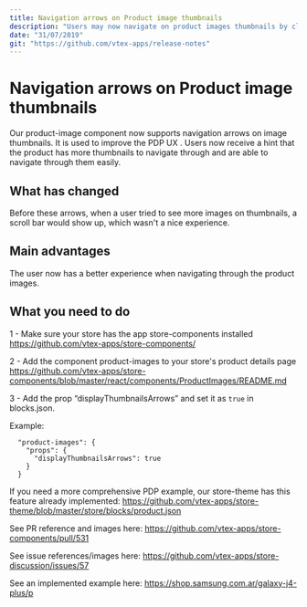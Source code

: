 ```yaml
---
title: Navigation arrows on Product image thumbnails 
description: "Users may now navigate on product images thumbnails by clicking on arrows"
date: "31/07/2019"
git: "https://github.com/vtex-apps/release-notes"
---
```


# Navigation arrows on Product image thumbnails

Our product-image component now supports navigation arrows on image thumbnails. It is used to improve the PDP UX . Users now receive a hint that the product has more thumbnails to navigate through and are able to navigate through them easily.

## What has changed

Before these arrows, when a user tried to see more images on thumbnails, a scroll bar would show up, which wasn't a nice experience.

## Main advantages

The user now has a better experience when navigating through the product images.

## What you need to do

1 - Make sure your store has the app store-components installed https://github.com/vtex-apps/store-components/

2 - Add the component product-images to your store's product details page https://github.com/vtex-apps/store-components/blob/master/react/components/ProductImages/README.md

3 - Add the prop “displayThumbnailsArrows” and set it as `true` in  blocks.json. 

Example:

```
  "product-images": {
    "props": {
      "displayThumbnailsArrows": true
    }
  }
```

If you need a more comprehensive PDP example, our store-theme has this feature already implemented:
https://github.com/vtex-apps/store-theme/blob/master/store/blocks/product.json

See PR reference and images here: https://github.com/vtex-apps/store-components/pull/531

See issue references/images here: https://github.com/vtex-apps/store-discussion/issues/57

See an implemented example here: https://shop.samsung.com.ar/galaxy-j4-plus/p
